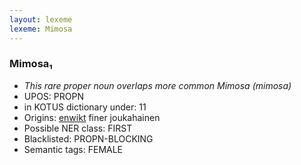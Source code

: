 ```yaml
---
layout: lexeme
lexeme: Mimosa
---
```


###  Mimosa₁

* _This rare proper noun overlaps more common *Mimosa* (mimosa)_
* UPOS:  PROPN
* in KOTUS dictionary under:  11
* Origins: [enwikt](https://en.wiktionary.org/wiki/Mimosa) finer joukahainen 
* Possible NER class:  FIRST
* Blacklisted:  PROPN-BLOCKING
* Semantic tags:  FEMALE

